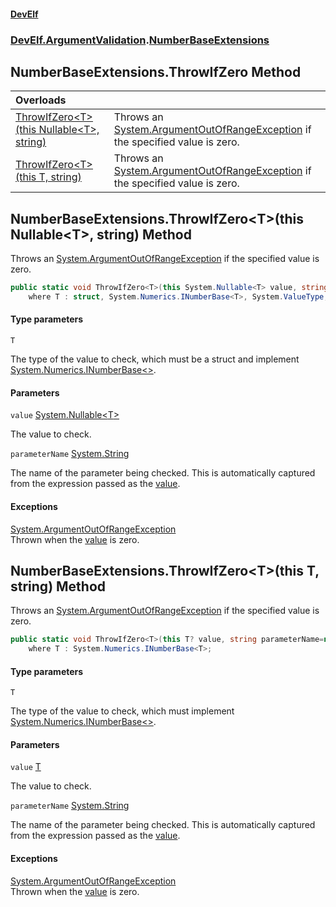 #### [DevElf](README.md 'README')
### [DevElf\.ArgumentValidation](DevElf.ArgumentValidation.md 'DevElf\.ArgumentValidation').[NumberBaseExtensions](NumberBaseExtensions.md 'DevElf\.ArgumentValidation\.NumberBaseExtensions')

## NumberBaseExtensions\.ThrowIfZero Method

| Overloads | |
| :--- | :--- |
| [ThrowIfZero&lt;T&gt;\(this Nullable&lt;T&gt;, string\)](NumberBaseExtensions.ThrowIfZero.md#DevElf.ArgumentValidation.NumberBaseExtensions.ThrowIfZero_T_(thisSystem.Nullable_T_,string) 'DevElf\.ArgumentValidation\.NumberBaseExtensions\.ThrowIfZero\<T\>\(this System\.Nullable\<T\>, string\)') | Throws an [System\.ArgumentOutOfRangeException](https://learn.microsoft.com/en-us/dotnet/api/system.argumentoutofrangeexception 'System\.ArgumentOutOfRangeException') if the specified value is zero\. |
| [ThrowIfZero&lt;T&gt;\(this T, string\)](NumberBaseExtensions.ThrowIfZero.md#DevElf.ArgumentValidation.NumberBaseExtensions.ThrowIfZero_T_(thisT,string) 'DevElf\.ArgumentValidation\.NumberBaseExtensions\.ThrowIfZero\<T\>\(this T, string\)') | Throws an [System\.ArgumentOutOfRangeException](https://learn.microsoft.com/en-us/dotnet/api/system.argumentoutofrangeexception 'System\.ArgumentOutOfRangeException') if the specified value is zero\. |

<a name='DevElf.ArgumentValidation.NumberBaseExtensions.ThrowIfZero_T_(thisSystem.Nullable_T_,string)'></a>

## NumberBaseExtensions\.ThrowIfZero\<T\>\(this Nullable\<T\>, string\) Method

Throws an [System\.ArgumentOutOfRangeException](https://learn.microsoft.com/en-us/dotnet/api/system.argumentoutofrangeexception 'System\.ArgumentOutOfRangeException') if the specified value is zero\.

```csharp
public static void ThrowIfZero<T>(this System.Nullable<T> value, string parameterName=null)
    where T : struct, System.Numerics.INumberBase<T>, System.ValueType, System.ValueType;
```
#### Type parameters

<a name='DevElf.ArgumentValidation.NumberBaseExtensions.ThrowIfZero_T_(thisSystem.Nullable_T_,string).T'></a>

`T`

The type of the value to check, which must be a struct and implement [System\.Numerics\.INumberBase&lt;&gt;](https://learn.microsoft.com/en-us/dotnet/api/system.numerics.inumberbase-1 'System\.Numerics\.INumberBase\`1')\.
#### Parameters

<a name='DevElf.ArgumentValidation.NumberBaseExtensions.ThrowIfZero_T_(thisSystem.Nullable_T_,string).value'></a>

`value` [System\.Nullable&lt;](https://learn.microsoft.com/en-us/dotnet/api/system.nullable-1 'System\.Nullable\`1')[T](NumberBaseExtensions.md#DevElf.ArgumentValidation.NumberBaseExtensions.ThrowIfZero_T_(thisSystem.Nullable_T_,string).T 'DevElf\.ArgumentValidation\.NumberBaseExtensions\.ThrowIfZero\<T\>\(this System\.Nullable\<T\>, string\)\.T')[&gt;](https://learn.microsoft.com/en-us/dotnet/api/system.nullable-1 'System\.Nullable\`1')

The value to check\.

<a name='DevElf.ArgumentValidation.NumberBaseExtensions.ThrowIfZero_T_(thisSystem.Nullable_T_,string).parameterName'></a>

`parameterName` [System\.String](https://learn.microsoft.com/en-us/dotnet/api/system.string 'System\.String')

The name of the parameter being checked\. This is automatically captured from the expression
passed as the [value](NumberBaseExtensions.md#DevElf.ArgumentValidation.NumberBaseExtensions.ThrowIfZero_T_(thisSystem.Nullable_T_,string).value 'DevElf\.ArgumentValidation\.NumberBaseExtensions\.ThrowIfZero\<T\>\(this System\.Nullable\<T\>, string\)\.value')\.

#### Exceptions

[System\.ArgumentOutOfRangeException](https://learn.microsoft.com/en-us/dotnet/api/system.argumentoutofrangeexception 'System\.ArgumentOutOfRangeException')  
Thrown when the [value](NumberBaseExtensions.md#DevElf.ArgumentValidation.NumberBaseExtensions.ThrowIfZero_T_(thisSystem.Nullable_T_,string).value 'DevElf\.ArgumentValidation\.NumberBaseExtensions\.ThrowIfZero\<T\>\(this System\.Nullable\<T\>, string\)\.value') is zero\.

<a name='DevElf.ArgumentValidation.NumberBaseExtensions.ThrowIfZero_T_(thisT,string)'></a>

## NumberBaseExtensions\.ThrowIfZero\<T\>\(this T, string\) Method

Throws an [System\.ArgumentOutOfRangeException](https://learn.microsoft.com/en-us/dotnet/api/system.argumentoutofrangeexception 'System\.ArgumentOutOfRangeException') if the specified value is zero\.

```csharp
public static void ThrowIfZero<T>(this T? value, string parameterName=null)
    where T : System.Numerics.INumberBase<T>;
```
#### Type parameters

<a name='DevElf.ArgumentValidation.NumberBaseExtensions.ThrowIfZero_T_(thisT,string).T'></a>

`T`

The type of the value to check, which must implement [System\.Numerics\.INumberBase&lt;&gt;](https://learn.microsoft.com/en-us/dotnet/api/system.numerics.inumberbase-1 'System\.Numerics\.INumberBase\`1')\.
#### Parameters

<a name='DevElf.ArgumentValidation.NumberBaseExtensions.ThrowIfZero_T_(thisT,string).value'></a>

`value` [T](NumberBaseExtensions.md#DevElf.ArgumentValidation.NumberBaseExtensions.ThrowIfZero_T_(thisT,string).T 'DevElf\.ArgumentValidation\.NumberBaseExtensions\.ThrowIfZero\<T\>\(this T, string\)\.T')

The value to check\.

<a name='DevElf.ArgumentValidation.NumberBaseExtensions.ThrowIfZero_T_(thisT,string).parameterName'></a>

`parameterName` [System\.String](https://learn.microsoft.com/en-us/dotnet/api/system.string 'System\.String')

The name of the parameter being checked\. This is automatically captured from the expression
passed as the [value](NumberBaseExtensions.md#DevElf.ArgumentValidation.NumberBaseExtensions.ThrowIfZero_T_(thisT,string).value 'DevElf\.ArgumentValidation\.NumberBaseExtensions\.ThrowIfZero\<T\>\(this T, string\)\.value')\.

#### Exceptions

[System\.ArgumentOutOfRangeException](https://learn.microsoft.com/en-us/dotnet/api/system.argumentoutofrangeexception 'System\.ArgumentOutOfRangeException')  
Thrown when the [value](NumberBaseExtensions.md#DevElf.ArgumentValidation.NumberBaseExtensions.ThrowIfZero_T_(thisT,string).value 'DevElf\.ArgumentValidation\.NumberBaseExtensions\.ThrowIfZero\<T\>\(this T, string\)\.value') is zero\.